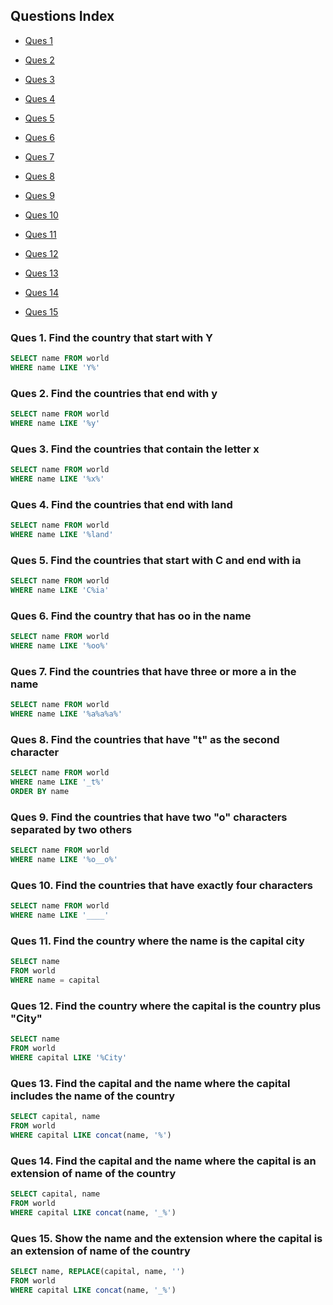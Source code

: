 ## Questions Index

* [Ques 1](#ques-1-find-the-country-that-start-with-y)

* [Ques 2](#ques-2-find-the-countries-that-end-with-y)

* [Ques 3](#ques-3-find-the-countries-that-contain-the-letter-x)

* [Ques 4](#ques-4-find-the-countries-that-end-with-land)

* [Ques 5](#ques-5-find-the-countries-that-start-with-c-and-end-with-ia)

* [Ques 6](#ques-6-find-the-country-that-has-oo-in-the-name)

* [Ques 7](#ques-7-find-the-countries-that-have-three-or-more-a-in-the-name)

* [Ques 8](#ques-8-find-the-countries-that-have-t-as-the-second-character)

* [Ques 9](#ques-9-find-the-countries-that-have-two-o-characters-separated-by-two-others)

* [Ques 10](#ques-10-find-the-countries-that-have-exactly-four-characters)

* [Ques 11](#ques-11-find-the-country-where-the-name-is-the-capital-city)

* [Ques 12](#ques-12-find-the-country-where-the-capital-is-the-country-plus-city)
* [Ques 13](#ques-13-find-the-capital-and-the-name-where-the-capital-includes-the-name-of-the-country)

* [Ques 14](#ques-14-find-the-capital-and-the-name-where-the-capital-is-an-extension-of-name-of-the-country)

* [Ques 15](#ques-15-show-the-name-and-the-extension-where-the-capital-is-an-extension-of-name-of-the-country)

### Ques 1. Find the country that start with Y

```sql
SELECT name FROM world
WHERE name LIKE 'Y%'
```

### Ques 2. Find the countries that end with y

```sql
SELECT name FROM world
WHERE name LIKE '%y'
```

### Ques 3. Find the countries that contain the letter x

```sql
SELECT name FROM world
WHERE name LIKE '%x%'
```

### Ques 4. Find the countries that end with land

```sql
SELECT name FROM world
WHERE name LIKE '%land'
```

### Ques 5. Find the countries that start with C and end with ia

```sql
SELECT name FROM world
WHERE name LIKE 'C%ia'
```

### Ques 6. Find the country that has oo in the name

```sql
SELECT name FROM world
WHERE name LIKE '%oo%'
```

### Ques 7. Find the countries that have three or more a in the name

```sql
SELECT name FROM world
WHERE name LIKE '%a%a%a%'
```

### Ques 8. Find the countries that have "t" as the second character

```sql
SELECT name FROM world
WHERE name LIKE '_t%'
ORDER BY name
```

### Ques 9. Find the countries that have two "o" characters separated by two others

```sql
SELECT name FROM world
WHERE name LIKE '%o__o%'
```

### Ques 10. Find the countries that have exactly four characters

```sql
SELECT name FROM world
WHERE name LIKE '____'
```

### Ques 11. Find the country where the name is the capital city

```sql
SELECT name
FROM world
WHERE name = capital
```

### Ques 12. Find the country where the capital is the country plus "City"

```sql
SELECT name
FROM world
WHERE capital LIKE '%City'
```

### Ques 13. Find the capital and the name where the capital includes the name of the country

```sql
SELECT capital, name
FROM world
WHERE capital LIKE concat(name, '%')
```

### Ques 14. Find the capital and the name where the capital is an extension of name of the country

```sql
SELECT capital, name
FROM world
WHERE capital LIKE concat(name, '_%')
```

### Ques 15. Show the name and the extension where the capital is an extension of name of the country

```sql
SELECT name, REPLACE(capital, name, '')
FROM world
WHERE capital LIKE concat(name, '_%')
```

